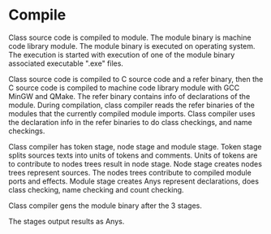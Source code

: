 # Compile

Class source code is compiled to module.
The module binary is machine code library module.
The module binary is executed on operating system.
The execution is started with execution of one of the module binary associated executable ".exe" files.

Class source code is compiled to C source code and a refer binary, 
then the C source code is compiled to machine code library module with GCC MinGW and QMake.
The refer binary contains info of declarations of the module.
During compilation, class compiler reads the refer binaries of the modules that the currently compiled module imports.
Class compiler uses the declaration info in the refer binaries to do class checkings, and name checkings.

Class compiler has token stage, node stage and module stage.
Token stage splits sources texts into units of tokens and comments. Units of tokens are to contribute to nodes trees result in node stage.
Node stage creates nodes trees represent sources. The nodes trees contribute to compiled module ports and effects.
Module stage creates Anys represent declarations, does class checking, name checking and count checking.

Class compiler gens the module binary after the 3 stages.

The stages output results as Anys.